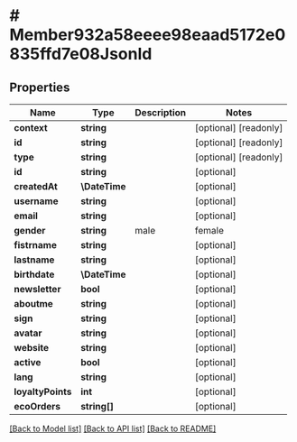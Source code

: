 # # Member932a58eeee98eaad5172e0835ffd7e08Jsonld

## Properties

Name | Type | Description | Notes
------------ | ------------- | ------------- | -------------
**context** | **string** |  | [optional] [readonly]
**id** | **string** |  | [optional] [readonly]
**type** | **string** |  | [optional] [readonly]
**id** | **string** |  | [optional]
**createdAt** | **\DateTime** |  | [optional]
**username** | **string** |  | [optional]
**email** | **string** |  | [optional]
**gender** | **string** | male|female | [optional]
**fistrname** | **string** |  | [optional]
**lastname** | **string** |  | [optional]
**birthdate** | **\DateTime** |  | [optional]
**newsletter** | **bool** |  | [optional]
**aboutme** | **string** |  | [optional]
**sign** | **string** |  | [optional]
**avatar** | **string** |  | [optional]
**website** | **string** |  | [optional]
**active** | **bool** |  | [optional]
**lang** | **string** |  | [optional]
**loyaltyPoints** | **int** |  | [optional]
**ecoOrders** | **string[]** |  | [optional]

[[Back to Model list]](../../README.md#models) [[Back to API list]](../../README.md#endpoints) [[Back to README]](../../README.md)
